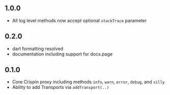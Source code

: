 ## 1.0.0
- All log level methods now accept optional `stackTrace` parameter

## 0.2.0

- dart formatting resolved
- documentation including support for docs.page

## 0.1.0

- Core Crispin proxy including methods `info`, `warn`, `error`, `debug`, and `silly`
- Ability to add Transports via `addTransport(..)`
